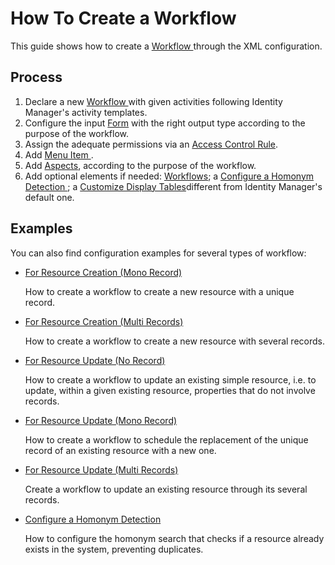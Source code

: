 # How To Create a Workflow

This guide shows how to create a
[ Workflow ](/docs/identitymanager/6.2/identitymanager/integration-guide/toolkit/xml-configuration/workflows/workflow/index.md) through the XML
configuration.

## Process

1. Declare a new [ Workflow ](/docs/identitymanager/6.2/identitymanager/integration-guide/toolkit/xml-configuration/workflows/workflow/index.md) with
   given activities following Identity Manager's activity templates.
2. Configure the input [Form](/docs/identitymanager/6.2/identitymanager/integration-guide/toolkit/xml-configuration/user-interface/form/index.md) with the
   right output type according to the purpose of the workflow.
3. Assign the adequate permissions via an
   [Access Control Rule](/docs/identitymanager/6.2/identitymanager/integration-guide/toolkit/xml-configuration/access-control/accesscontrolrule/index.md).
4. Add [ Menu Item ](/docs/identitymanager/6.2/identitymanager/integration-guide/toolkit/xml-configuration/user-interface/menuitem/index.md).
5. Add [Aspects](/docs/identitymanager/6.2/identitymanager/integration-guide/toolkit/xml-configuration/workflows/aspects/index.md), according to the
   purpose of the workflow.
6. Add optional elements if needed: [Workflows](/docs/identitymanager/6.2/identitymanager/integration-guide/workflows/index.md); a
   [ Configure a Homonym Detection ](/docs/identitymanager/6.2/identitymanager/integration-guide/workflows/how-to/configure-homonym-test/index.md); a
   [Customize Display Tables](/docs/identitymanager/6.2/identitymanager/integration-guide/ui/how-tos/custom-display-table/index.md)different from Identity
   Manager's default one.

## Examples

You can also find configuration examples for several types of workflow:

- [ For Resource Creation (Mono Record) ](/docs/identitymanager/6.2/identitymanager/integration-guide/workflows/how-to/workflow-create-mono/index.md)

  How to create a workflow to create a new resource with a unique record.

- [ For Resource Creation (Multi Records) ](/docs/identitymanager/6.2/identitymanager/integration-guide/workflows/how-to/workflow-create-multi/index.md)

  How to create a workflow to create a new resource with several records.

- [ For Resource Update (No Record) ](/docs/identitymanager/6.2/identitymanager/integration-guide/workflows/how-to/workflow-update-resource/index.md)

  How to create a workflow to update an existing simple resource, i.e. to update, within a given
  existing resource, properties that do not involve records.

- [ For Resource Update (Mono Record) ](/docs/identitymanager/6.2/identitymanager/integration-guide/workflows/how-to/workflow-update-mono/index.md)

  How to create a workflow to schedule the replacement of the unique record of an existing
  resource with a new one.

- [ For Resource Update (Multi Records) ](/docs/identitymanager/6.2/identitymanager/integration-guide/workflows/how-to/workflow-update-multi/index.md)

  Create a workflow to update an existing resource through its several records.

- [ Configure a Homonym Detection ](/docs/identitymanager/6.2/identitymanager/integration-guide/workflows/how-to/configure-homonym-test/index.md)

  How to configure the homonym search that checks if a resource already exists in the system,
  preventing duplicates.
